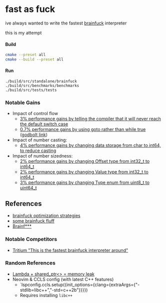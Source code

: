 # fast as fuck

ive always wanted to write the fastest [brainfuck](https://en.wikipedia.org/wiki/Brainfuck) interpreter

this is my attempt

#### Build

```sh
cmake --preset all
cmake --build --preset all
```

#### Run

```
./build/src/standalone/brainfuck
./build/src/benchmarks/benchmarks
./build/src/tests/tests
```

### Notable Gains

- Impact of control flow
  - [3% performance gains by telling the compiler that it will never reach the default switch case](https://github.com/jumbub/bf-cpp/commit/cafb46b4e5239c24966859327d6d6369cf06201a)
  - [0.7% performance gains by using goto rather than while true](https://github.com/Jumbub/bf-cpp/commit/e35b7e3ac1efacba1df80229dff052b222a94f9a?diff=unified&w=1) ([godbolt link](https://compiler-explorer.com/#z:OYLghAFBqd5TKALEBjA9gEwKYFFMCWALugE4A0BIEAZgQDbYB2AhgLbYgDkAjF%2BTXRMiAZVQtGIHgBYBQogFUAztgAKAD24AGfgCsp5eiyahUAUgBMAIUtXyKxqiIEh1ZpgDC6egFc2TEFl3ABkCJmwAOT8AI2xSKQBWC3IAB3QlYhcmL19/QNT0zKFQ8Ki2WPieJPtsR2chESIWUiIcvwDZB2wnLMbmohLImLjE5KUmlra8zomBsKHykaqLAEp7dB9SVE4uSwBmMNRfHABqMz2PbHUU7qJsTHPcMy0AQX3D4%2Bwzi8FSNhYiI9nm8LAcmEcfKdzh4XONSNh2EDXu9wZ9vh44WFgEiQWCIVCLgA3W5kHEo/FfaGocaEYRk0EfSGUiwWOKkMgAOiQlgswL5r1YHCUKRY2xO0VILDCNB8qAA1mcAOw2ZGvE4nZh%2BE5HFhKJQnXCkdmkJVWE4RADyEVw3wAIictOQTqoAEoWgDiLpeAFkAPqWgAqvoAYhaFBFbU6XbgXh4ABK4W2%2BgCSEREAZdCg8AeTVt9wWT3uTAad4e9LwD8cTvqsXo8NrMitt5xVb1emrYJwDAE8bicQCcfGEiAA2aS%2Boim4Hqy0W1TkacnW1W3ALtVLisvX0vW2R9X7g%2BHo/H9UAelPZ2sJ3PJwAtIvbZvfSJcCWT%2B%2BP2eL2YElZ7wlm3XR8Ay3DMXjTYNcBdJ1P1gm8fz/IFrGhH9AJedVgK3b0FGCHNVGCABNGDYI/eDf3vPYnmQ5CLlQh8n2w3Dk3wgjtwjX1bWTAA1ZNbVXEiyL/CiqJsaibFogD6JA59XxDN0/VTVQFDfEiDxvNd0I3aTXVTFTVM/G8OSkrdVAtXSoO3XdiP0/d4Mo69v1ooCn1M8yXUspMAHU42TYJcH9C0gwALSgi1rK/M5fyBACHMi8SPDo9dU3TTNs1zCJfVciIAwsl8g2TYNfRCt1wtihDF2SjMsxzPMspy9y8pTQrAyK0KYLItDG2bPZW2BHwMhME4uIkHxKT2e1hzHCcWz6gbgBOC0aBoFRJ3OCbhCmwEev5NsXjhWVJ2TJh9p6IQp3XHs%2ByIXsxvtWdVBm9dht8L5CRG26HUezTFuW7BJ3QJaVrtT7ttVTSjpO%2BomAgS6vmum4Vi%2B9UIaIUgDqyGGbpOeHsCdZ7RpON6XsR0HweO1H0aETGrpuvH3sJ96nR%2BoGAd%2BogSd6psvtmrETisbs7i8Al7RpEAQGJJxSQuFG0dOpggVJ/reaFj7RfFklSCpJBmgV3r12BQ1jQ1dRuh8O4IH5wWsC%2BMJIayJQVnOzTJvHSdMABFhfTSYc4mBrQke1bWTXdpoEL2LQI/9mK1tNf2udJ5HydlqGACoTltim5eBywRwz5P7YQqPur1zSbyHDbXfTu5JShv2A5vNWJZITWLnLog9gsab7LzymmF9NG%2B4wHxhAgHu5d9IfhCdLQOcXBuiEwMX/hSaFYadNvHnTpPe4nG6J42OlScXAB3JAGC%2BCAKewR3G1bA8lGP4hUCQE5R%2B3uXhJxm/lUXdVxBULSJkzLZQsjuW0IBf77hDp7b2whfa2BjmPKGwlWYrQDgeCUCI5ToO1LqL4lVUo1QynVXKskCoBWCqFAct9IF/yEOME4LAzboBOKgv6vpoFe3QD7E0MdOGwOrpeM0SCsgoMBn9HB6oCA0FftAhCbCiAcI9lwnhqEThgDADHGeTsTwiLOjHHOejjoIXGACAgqAJ66i2hiAgAAvbAXdcBvztkIYSRNRqI0kgnY8GBhBhFGpIpUaEjyYJYNg7x6ouqQP/l8TCvowIQSgtQn%2B64Dy%2BIYUwkgrDxGKP4dwuBvDxonDyTwoRW8XFMDEWzQJcjfwKKUU0FRBSylGLce9NRCCim1KsPUkpBS6IRKgR7eROSGkwPydXDpRT/aDPVKE8Jd99xRNSbggBcSwHJMWQebpfTBG2HKZnZBjwFEdJoiLJozgLH/2sc/HWlFnGHNEY8dx19AnzJwcszSf88GAN9IxPChFNm0O1PQycmSWG9OUQI%2BBXSoUTPgVeVpxycmBPSWC5hrCzYpDNvqRB78jmUReYE34r9wXpzrj1cl0JMVEGxUQJQLZ04IOsN/LZh4jHMvEmy7Zwy6mjN2Qi4R%2BKnmUROdHM5wKjymMuZY8YWs7lOKRYS%2BmadumQsadCzWAFZ4rMiVzXVxTeU9P5XC1R0dplvPhGEj5%2BqvmrNiU%2BPKQKDVosYRi9V4zSl8NNc0/ZSrcAnNmYa0OfK2ZjKaZM815yzFXKsfKluirhWuOee9HVdq5lWoWZAz5aSfkEOqulTKwD6oyXyoVYqFpnXppBeTN1WSPURphfaAVvDEVJsqci6pQbpGyKNQ2zVUzur2m0TQg1Uj23ZwsLndtDLfzSvMbK6xGR7GOIefnZNyriYDO5fuXxzgmABKDTmw87zBnHu%2BWslyxbQG7l9N5Xy/kWoVogQa0%2B59e0hqsC2lp7aqloJihorRrLJXBs9b6s5Bz10ds3Yend579ynrZTE35OlspVqPK6sl/b4WFObT6vZbaKl/okUGklb9JwEApcI9EkHe5tJeoyggnLgNjpOGrIeq1aIXDYxchd1z42PAgGqk1GqcOoTTUeeDGasE2uCbun5cTGrBnkimCISkAzocPJh91ImwN7NhaJr1hHHkboDSi0jZBX7DipRayllHqX%2BqJXZ5jOifFBy3nSwJ6p2NhG%2BE8eyasmDpDlAQFIx9cWUU3mETzQapEyIgBonzTAOTYABhAFYLHq08s/dhs19o8UxZ3XquTB4pPikzbJ6JCmGI4QBaxcCSZOI8T4pptJoK60Qt0423DoHus/qI52tBQbtP1qxTi4Gjn2ndvbZywJ%2BMbbVzMfQqjwK32MA/SwEZYaW1qMA9MzLJ5hPbfw3EU54lo0yv4xcW5Ca110ZTVu2LVc4hLeMWJQJnzgVkbJfZ2z1HqUbFpTixjLnR1Zdo3LWbT2jsrXDZq/rJnoNmeqeK87PGY2LoE/cybL0Thp2IC9qGDsPu2pCRVs9pP5NrJXC%2B6t8IiCbCYAaI0ZAxaWmtDg5D91adk5k4MnANAmH0CIDzw8vpfTRCHMLsIvph5WtudERg6XKtgwPBy973jPvrnp4z5nxo2crm5vHEuXUIqCmwMKUUXwJRSiYDKeUwIuBrHoNwBI/AAi8H4OgbgCUxJsY2FsZkew%2BDkBF1wHQGXyByhAHsPYHIACcioRxJASMnvYioEg8AsAADkMNwaQ/A2AgASI6D3OhyDe64PwJQIBHRh4j%2BQOAsAUAYBwPgYgZBKDUDoIwc33AQ%2BCGEGICQnAZByGEMoNQmhw96BAMkIwJg0CcpqHULIbgmCeG8O0KQ8fyAhHmGUCoiQeAFAyFDKYAQeC77SGfrIgxD9LEzyv24vRZgX538/uWfQWj3%2BGJUJ/pikwW%2BeQV%2B9gswv%2Biw/%2BPAawSgAe2w3A5IaI0IVwNwTg9w9IeISBPwZA/wW0TwyIDIqITI6IsIqMCIbAGBjIBIGIqMWIlBRB1BTcUs%2BBuIVBY0Hg1IC8w49BFIl4rILOpAXIPIO0wI5uluYoNu0osoCoYOi4HY2oRgeoeulmt85oK4fsToroHoXofoLUoY4Ye40YsYCYSY%2BaaUeYBYRYb4ZYFYVYSYtYsYDYxuO08hsM/Yg4LsE4rm90GkGEK4vhvyYCpUNkx48EV4N494zk0keUwRIRh4gk/4cmcSCSIgkE0EcRR4CRSE8UiUmkcS/yzEhEsRNkWRkWGuCUkkURWEtWhR9W7ETWvE/EcE345Ewks2NEFRSRjqskymFoCkamykxR746kxkmULoukQxIRhkoxJC7kQRGREUm8dkCUVRRabkHkd6PkfkFCrUJUmRLR4kTwMUgkKElR4MaYVU5hxC16DUZC5abU%2BxcUFUFxhChasxpaTUOxFa7ULRnUzhYMSsg082E2FcXcrYgJ80zMf0IJo4rs3MYMkMJwMsvcrmbhOMwM90AcwJLyK264UJ/0OSuJu0icFS1McMN0EmSJ7aZJ2MtMQ09MLylJyJcsNJOMdMuOLyTMhJCiaaUSR8rwEJfMAs2AKswMjcGs0IzJUMusPMg0opMc4pksLcHBQcMpquZwrwhslmVwps5slsIp1sEOROB2W8sJXh36WiAcN2oGYckcRc2cyoccxcFU7a%2BOE6BiU6Ris6VgRc8JpcF4bcm0z2NcWQRJEUipzc0IbcHcjiRpWQ/cw8%2B8w8RAd248k8RA08lJ88i8IAy8q8dJG83c7au8NwSZh8Jc6o4Q6gIukCD8T8L8qZBKuAX8rmF6Dq2kNxHkou2WemgqeKA2oq5mO6iGVWACZhRCaxICtxZaXxVCrZu67WWGXW8O3qhm4GQqA5yOQ2O6PaQmfay5YmAGmi%2B285au7pRShiM6JivGsacqFwy6DieBjZIquAjJ26IGwA6AWSVZW0cGlOGC5ObK8GyGyRXoiSLorWC5taS5x2a5%2BmeGcFgqcZpmgaO6MO7CFpxmUG9GASqOq5m2oasOO2XiaF%2B5sFvZWq%2BWf2wKI5KywF1W0kGyp5Npv4mFG5iOxGgIeFRS86t5Nyqp2Ov6D2HilqfOQF/59qvyBRLEkFdC0FOm5FfW%2BFSlWF92g5XaO6I2EKY29KIJm5TmO632GKv2w6jGNGgOdKDKzmYkJpR46uokXKIG6FuSJ2ra7F2Fg2Ei3FJW74vFmO12Alia%2BlKqLFxqilA62qJOPl6ozlcOh5VFplQatFdq9Fl60Rr4slNaGSClRFrlwMbFyFSOqFwKsVxFCV6Ol2caAVCqz5pmb5SVgF2aElyG45bxnZjU5Cz6zFWl2S4VOG%2BVeVfqQl6l25wKu5pVrlg6QGzF46FSk606FS3pflV2NiK6T5OOIlJFH5X5LCP5UVNFjVdFzVDFQC6xYCmxD6s5bo3Z%2B4a2F8Oyg1qlH8nlXF9oe2w6tlh4bF/ZHFwl2A%2B1BqyVuaaVJk4xaG3Vi5OVGFg1BmFFCOHlI1JGhllm5GNmiV/23GG1/11lDln198C8YsHG6I1Ky1VVKpNVE1iFlFlJpWEl0m1qFOPlIF3RQYvR/R6mmVPVuWvqsNKl7lalW5SNX2KN1mJlIMGNHghVOF2NwioOKS4O1p0WZsXmPGOZqAvmCsNogWwWoW4WfmUWTAhWIGu5iWBNaAYQKWaWGWM1QyOWB5eWIJRtrGZWZWQNSyx1INfyNRLEbEjW3EjRnNkN9a9tPNCFcNQ1m5xVLqQd2lQOulP1CNr5U2O5M2GuO6wJBOIZy2lpQad1G2W2uVVNu2x5H1NtlNFFZ2CpN5/l5Nt2WNNN7Ki2ROUOf5nUBqRlWSYtMyEtNKllIONlNt9lnSRWoV3NBG/Nz1iNr1QiVdGOK1N2gmWNeOwZr2xOR6dN5WYlTVTNCmNOwKOupATOWp8QIA7O/mSGPy3OB1W9KyAuQuNZBq4ukuDA%2B6suTA8u2siu2AyujNO0Z5FSLdO0n535Vwv5fI/xu0pusUYhIoEhkoUhDurwTueeXAbu5AZeXuPunK/umwYo%2BwFg/A9eTuawSACIOA8Q6WKDBe5AReJe6D2gmDVe9gteoeDDke0eweHI6eMgI4ewCQ0gY4io2eewu%2BLuXAew7uDDFe3AhDbDjeiATeyAaA6AbAKQ58FAVAEAGAqj6jIAwAMgJ%2BPe1cNeEA0QUj0QYQzQ3Y/e/AFjrApA3YFo0QugtwNj5A2jHAwgFoTA9A1jM%2B5AOAkuwAHgEg9ANenuAT2A/wJgkg/jhA8IPQxI4T5eOpqAZsOwIePsYj5e9ABANuDjKsUjtBReETxIpA0Q6Q2AtoUTxgwAuTi%2BM%2BawNARgwASgXEBA2Ax8FoNwHuA%2B8gw%2BkgY%2Bg%2BigKgGgUj%2BgJ%2BC%2Bpgy%2BuT0QNekAaw6AKQRO3At4Foewd4toEYuAVgCg7od4NIa0wAB6nKoIXuZTpABAOA8zlDXQcs6%2Bm%2BuQl%2Be%2BG%2BEBR%2BJ%2BN%2BRQ2QwBzznzUMbzSwn%2BUM3%2BrQPzBgdzwL4BB%2Bf%2B4Lb%2BYLJ%2BgBcwpQML0B6wuDo%2Bzurukj/jleJw6g2eI4t4Y4JwwAqAqAJwMgHIPAr87ezcl4weKwsjjTJDZDIwlD0eFg0gHISeio8e8eI48eCQ8e0gWgio6eioVDhexepeUjle1eLDRDawijEALeKjajjAGj1A2j6rIw%2Bj0ghjL9cQJjZj/jdjVjbjZrDjTjLjTgbjHjzARA3jvjUjgTPgwToT4TIeOA0TdTOw5e8TL%2BSTUjqT6TbjWTUjszkoBT1sRTlzJTIeZTFTKg1TPr9ToAjTAgLTbTHTXTPTbjwzAzo%2Bsgwzk%2BYz/j%2Bg8%2BtTS%2BYkhgeTNzizyz9sqz6zmz2zuz%2Bzt4hz40xzPgpzEjFeFzVzFu8AMBtQL%2BrgEA7g7%2BJ%2B%2B%2ByLkBBgfzWQ07p%2BXzALlQQLr%2B/Qy7ELm7P%2B0L87CLcLTzsL/Qa7UgMBcBnAqwKDaDGD0jXAeLBLRL0gJLZLFLXL1LEAtLKhoIqwTLEeLLLA5D1AmLXA1DtDMrOLMjzDdebDawHLXLPLfLArQrIrYrioErYj/bd7crrDGbyrKAhAS0XetA/T4ggzxb8gpb0%2BOTSANekzdHRHNAOMLD9AdHoDkoSzUM0HpAdHc%2B5AvHSgTHLHjognHHLAXHa%2BVeoHt7sr3Ato0iMi7TnTvs%2BLhLxLpL5LlL1LhI%2Boanz7r7WnH7/7xDUegQceBLWgCQIj0gwrPAMgoIkr9DUHTDNesHzLKDBDzn5euHirawZTGQrg0gQAA))
- Impact of number casting:
  - [4% performance gains by changing data storage from char to int64, to reduce casting](https://github.com/Jumbub/bf-cpp/commit/1bc35a79799e14713de64ab7d2dec016060afd1c)
- Impact of number sizedness:
  - [2% performance gains by changing Offset type from int32_t to int64_t](https://github.com/Jumbub/bf-cpp/commit/53e31164d85d45b4e94c394c210fa60a00ca58c5)
  - [2% performance gains by changing Value type from int32_t to int64_t](https://github.com/Jumbub/bf-cpp/commit/039f096668d2f592e41f8033bb16ecd579074cbe)
  - [3% performance gains by changing Type enum from uint8_t to uint64_t](https://github.com/Jumbub/bf-cpp/commit/0e52ab9c875a291a1e3ba4bf2d8b520ede0da11b)

## References

- [brainfuck optimization strategies](http://calmerthanyouare.org/2015/01/07/optimizing-brainfuck.html)
- [some brainfuck fluff](http://braifuck.org/)
- [Brainf***](http://www.iwriteiam.nl/Ha_BF.html)

### Notable Competitors

- [Tritium "This is the fastest brainfuck interpreter around"](https://github.com/rdebath/Brainfuck/tree/master/tritium)

### Random References

- [Lambda + shared_ptr<> = memory leak](https://floating.io/2017/07/lambda-shared_ptr-memory-leak/)
- Neovim & CCLS config (with latest C++ features)
  - `lspconfig.ccls.setup({init_options={clang={extraArgs={"-stdlib=libc++","-std=c++2b"}}}})
  - Requires installing `libc++`
